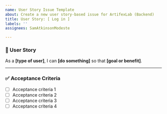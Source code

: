 ```yaml
---
name: User Story Issue Template
about: Create a new user story-based issue for ArtifexLab (Backend)
title: User Story: [ Log in ]
labels: ''
assignees: SamAtkinsonModeste

---
```


### 🧠 User Story

As a **[type of user]**, I can **[do something]** so that **[goal or benefit]**.

---

### ✅ Acceptance Criteria

- [ ] Acceptance criteria 1
- [ ] Acceptance criteria 2
- [ ] Acceptance criteria 3
- [ ] Acceptance criteria 4
